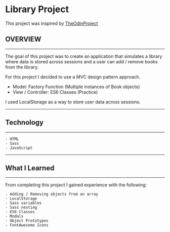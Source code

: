 # Library Project

This project was inspired by [TheOdinProject](https://www.theodinproject.com)

## OVERVIEW
---
The goal of this project was to create an application that simulates a library where data is stored across sessions and a user can add / remove books from the library.


For this project I decided to use a MVC design pattern approach.
    
- Model: Factory Function (Multiple instances of Book objects)
- View / Controller: ES6 Classes (Practice)

I used LocalStorage as a way to store user data across sessions.

---

## Technology
---
    - HTML
    - Sass
    - JavaScript

--- 

## What I Learned
---
From completing this project I gained experience with the following: 

    - Adding / Removing objects from an array
    - LocalStorage
    - Sass variables
    - Sass nesting
    - ES6 Classes
    - Modals
    - Object Prototypes
    - FontAwesome Icons